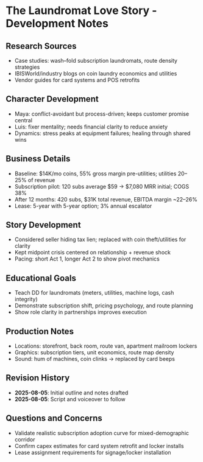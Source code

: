 # The Laundromat Love Story - Development Notes

## Research Sources
- Case studies: wash–fold subscription laundromats, route density strategies
- IBISWorld/industry blogs on coin laundry economics and utilities
- Vendor guides for card systems and POS retrofits

## Character Development
- Maya: conflict-avoidant but process-driven; keeps customer promise central
- Luis: fixer mentality; needs financial clarity to reduce anxiety
- Dynamics: stress peaks at equipment failures; healing through shared wins

## Business Details
- Baseline: $14K/mo coins, 55% gross margin pre-utilities; utilities 20–25% of revenue
- Subscription pilot: 120 subs average $59 → $7,080 MRR initial; COGS 38%
- After 12 months: 420 subs, $31K total revenue, EBITDA margin ~22–26%
- Lease: 5-year with 5-year option; 3% annual escalator

## Story Development
- Considered seller hiding tax lien; replaced with coin theft/utilities for clarity
- Kept midpoint crisis centered on relationship + revenue shock
- Pacing: short Act 1, longer Act 2 to show pivot mechanics

## Educational Goals
- Teach DD for laundromats (meters, utilities, machine logs, cash integrity)
- Demonstrate subscription shift, pricing psychology, and route planning
- Show role clarity in partnerships improves execution

## Production Notes
- Locations: storefront, back room, route van, apartment mailroom lockers
- Graphics: subscription tiers, unit economics, route map density
- Sound: hum of machines, coin clinks → replaced by card beeps

## Revision History
- **2025-08-05**: Initial outline and notes drafted
- **2025-08-05**: Script and voiceover to follow

## Questions and Concerns
- Validate realistic subscription adoption curve for mixed-demographic corridor
- Confirm capex estimates for card system retrofit and locker installs
- Lease assignment requirements for signage/locker installation